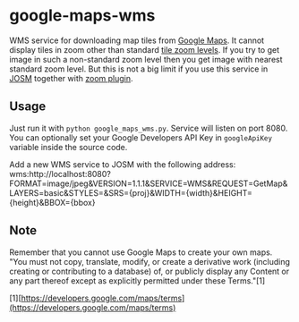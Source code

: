 google-maps-wms
===============

WMS service for downloading map tiles from [Google Maps](http://maps.google.com). It cannot display tiles in zoom other than standard [tile zoom levels](https://developers.google.com/maps/documentation/staticmaps/#Zoomlevels). If you try to get image in such a non-standard zoom level then you get image with nearest standard zoom level. But this is not a big limit if you use this service in [JOSM](http://josm.openstreetmap.de/) together with [zoom plugin](https://github.com/gumik/josm-zoom).

Usage
-----

Just run it with `python google_maps_wms.py`. Service will listen on port 8080. You can optionally set your Google Developers API Key in `googleApiKey` variable inside the source code.

Add a new WMS service to JOSM with the following address: wms:http://localhost:8080?FORMAT=image/jpeg&VERSION=1.1.1&SERVICE=WMS&REQUEST=GetMap&LAYERS=basic&STYLES=&SRS={proj}&WIDTH={width}&HEIGHT={height}&BBOX={bbox}

Note
----
Remember that you cannot use Google Maps to create your own maps.
"You must not copy, translate, modify, or create a derivative work (including creating or contributing to a database) of, or publicly display any Content or any part thereof except as explicitly permitted under these Terms."\[1\]

\[1\][https://developers.google.com/maps/terms](https://developers.google.com/maps/terms)
